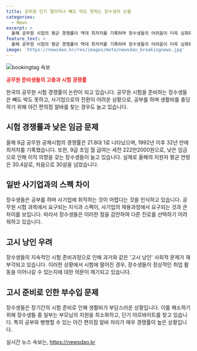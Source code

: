 ```yaml
---
title: 공무원 인기 떨어지나 빼도 박도 못하는 장수생의 눈물
categories:
  - News
excerpt: >
  올해 공무원 시험의 평균 경쟁률이 역대 최저치를 기록하며 장수생들의 어려움이 더욱 심화되고 있다. 장모 씨는 생활비 부담으로 야간 편의점 알바를 선택하게 되었으며, 다른 장수생들도 비슷한 상황을 겪고 있다. 저임금과 낮은 보수 때문에 공무원 시험을 준비하고 있는 사람들은 공시 낭인으로 여겨지며, 일반 사기업 채용에 필요한 스펙을 갖추기 어렵다는 우려도 나오고 있다. 이러한 상황에서 장수생들은 힘들게 준비한 시험을 포기하기엔 부담스럽고, 야간 알바 등으로 삶을 유지하며 계속 시험을 준비하고 있다.
feature_text: >
  올해 공무원 시험의 평균 경쟁률이 역대 최저치를 기록하며 장수생들의 어려움이 더욱 심화되고 있다. 장모 씨는 생활비 부담으로 야간 편의점 알바를 선택하게 되었으며, 다른 장수생들도 비슷한 상황을 겪고 있다. 저임금과 낮은 보수 때문에 공무원 시험을 준비하고 있는 사람들은 공시 낭인으로 여겨지며, 일반 사기업 채용에 필요한 스펙을 갖추기 어렵다는 우려도 나오고 있다. 이러한 상황에서 장수생들은 힘들게 준비한 시험을 포기하기엔 부담스럽고, 야간 알바 등으로 삶을 유지하며 계속 시험을 준비하고 있다.
image: 'https://newsdao.kr/res/images/meta/newsdao_breakingnews.jpg'
---
```


<p><img src="https://newsdao.kr/res/images/meta/newsdao_breakingnews.jpg" alt="bookingtag 속보" /></p>

<p><b><span style="color: #ee2323;">공무원 준비생들의 고충과 시험 경쟁률</span></b></p>

<p data-ke-size="size16">한국의 공무원 시험 경쟁률이 논란이 되고 있습니다. 공무원 시험을 준비하는 장수생들은 빼도 박도 못하고, 사기업으로의 전환이 어려운 상황으로, 공부를 하며 생활비를 충당하기 위해 야간 편의점 알바를 찾는 경우도 늘고 있습니다.</p>

<h2 data-ke-size="size26">시험 경쟁률과 낮은 임금 문제</h2>

<p data-ke-size="size16">올해 9급 공무원 공채시험의 경쟁률은 21.8대 1로 나타났으며, 1992년 이후 32년 만에 최저치를 기록했습니다. 또한, 9급 초임 월 급여는 세전 222만2000원으로, 낮은 임금으로 인해 이직 의향을 갖는 장수생들이 늘고 있습니다. 실제로 올해의 지원자 평균 연령은 30.4살로, 처음으로 30살을 넘었습니다.</p>

<h2 data-ke-size="size26">일반 사기업과의 스펙 차이</h2>

<p data-ke-size="size16">장수생들은 공부를 하며 사기업에 취직하는 것이 어렵다는 것을 인식하고 있습니다. 공무원 시험 과목에서 요구되는 지식과 스펙이, 사기업의 채용과정에서 요구되는 것과 큰 차이를 보입니다. 따라서 장수생들은 이러한 점을 감안하여 다른 진로를 선택하기 어려워하고 있습니다.</p>

<h2 data-ke-size="size26">고시 낭인 우려</h2>

<p data-ke-size="size16">장수생들의 지속적인 시험 준비과정으로 인해 과거와 같은 '고시 낭인' 사회적 문제가 재부각되고 있습니다. 이러한 상황에서 시험에 떨어진 경우, 장수생들이 정상적인 취업 활동을 이어나갈 수 있는지에 대한 의문이 제기되고 있습니다.</p>

<h2 data-ke-size="size26">고시 준비로 인한 부수입 문제</h2>

<p data-ke-size="size16">장수생들은 장기간의 시험 준비로 인해 생활비가 부담스러운 상황입니다. 이를 해소하기 위해 장수생들 중 일부는 부모님의 지원을 최소화하고, 단기 아르바이트를 찾고 있습니다. 특히 공부와 병행할 수 있는 야간 편의점 알바 자리가 매우 경쟁률이 높은 상황입니다.</p>
실시간 뉴스 속보는, <a href="https://newsdao.kr" rel="dofollow">https://newsdao.kr</a>


